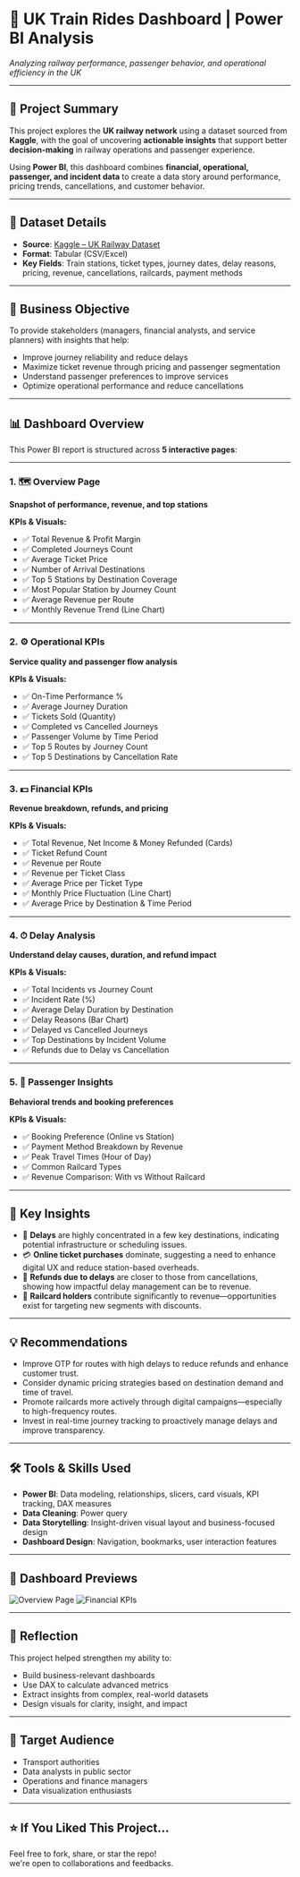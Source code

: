 # 🚆 UK Train Rides Dashboard | Power BI Analysis  
_Analyzing railway performance, passenger behavior, and operational efficiency in the UK_

---

## 📌 Project Summary

This project explores the **UK railway network** using a dataset sourced from **Kaggle**, with the goal of uncovering **actionable insights** that support better **decision-making** in railway operations and passenger experience.

Using **Power BI**, this dashboard combines **financial, operational, passenger, and incident data** to create a data story around performance, pricing trends, cancellations, and customer behavior.

---

## 📁 Dataset Details

- **Source**: [Kaggle – UK Railway Dataset](#)
- **Format**: Tabular (CSV/Excel)
- **Key Fields**: Train stations, ticket types, journey dates, delay reasons, pricing, revenue, cancellations, railcards, payment methods

---

## 🧭 Business Objective

To provide stakeholders (managers, financial analysts, and service planners) with insights that help:

- Improve journey reliability and reduce delays
- Maximize ticket revenue through pricing and passenger segmentation
- Understand passenger preferences to improve services
- Optimize operational performance and reduce cancellations

---

## 📊 Dashboard Overview

This Power BI report is structured across **5 interactive pages**:

---

### 1. 🗺 Overview Page  
**Snapshot of performance, revenue, and top stations**

**KPIs & Visuals:**
- ✅ Total Revenue & Profit Margin
- ✅ Completed Journeys Count
- ✅ Average Ticket Price
- ✅ Number of Arrival Destinations
- ✅ Top 5 Stations by Destination Coverage
- ✅ Most Popular Station by Journey Count
- ✅ Average Revenue per Route
- ✅ Monthly Revenue Trend (Line Chart)

---

### 2. ⚙️ Operational KPIs  
**Service quality and passenger flow analysis**

**KPIs & Visuals:**
- ✅ On-Time Performance %
- ✅ Average Journey Duration
- ✅ Tickets Sold (Quantity)
- ✅ Completed vs Cancelled Journeys
- ✅ Passenger Volume by Time Period
- ✅ Top 5 Routes by Journey Count
- ✅ Top 5 Destinations by Cancellation Rate

---

### 3. 💵 Financial KPIs  
**Revenue breakdown, refunds, and pricing**

**KPIs & Visuals:**
- ✅ Total Revenue, Net Income & Money Refunded (Cards)
- ✅ Ticket Refund Count
- ✅ Revenue per Route
- ✅ Revenue per Ticket Class
- ✅ Average Price per Ticket Type
- ✅ Monthly Price Fluctuation (Line Chart)
- ✅ Average Price by Destination & Time Period

---

### 4. ⏱ Delay Analysis  
**Understand delay causes, duration, and refund impact**

**KPIs & Visuals:**
- ✅ Total Incidents vs Journey Count
- ✅ Incident Rate (%)
- ✅ Average Delay Duration by Destination
- ✅ Delay Reasons (Bar Chart)
- ✅ Delayed vs Cancelled Journeys
- ✅ Top Destinations by Incident Volume
- ✅ Refunds due to Delay vs Cancellation

---

### 5. 👥 Passenger Insights  
**Behavioral trends and booking preferences**

**KPIs & Visuals:**
- ✅ Booking Preference (Online vs Station)
- ✅ Payment Method Breakdown by Revenue
- ✅ Peak Travel Times (Hour of Day)
- ✅ Common Railcard Types
- ✅ Revenue Comparison: With vs Without Railcard

---

## 📌 Key Insights

- 🚉 **Delays** are highly concentrated in a few key destinations, indicating potential infrastructure or scheduling issues.
- 💳 **Online ticket purchases** dominate, suggesting a need to enhance digital UX and reduce station-based overheads.
- 💸 **Refunds due to delays** are closer to those from cancellations, showing how impactful delay management can be to revenue.
- 🧭 **Railcard holders** contribute significantly to revenue—opportunities exist for targeting new segments with discounts.

---

## 💡 Recommendations

- Improve OTP for routes with high delays to reduce refunds and enhance customer trust.
- Consider dynamic pricing strategies based on destination demand and time of travel.
- Promote railcards more actively through digital campaigns—especially to high-frequency routes.
- Invest in real-time journey tracking to proactively manage delays and improve transparency.

---

## 🛠 Tools & Skills Used

- **Power BI**: Data modeling, relationships, slicers, card visuals, KPI tracking, DAX measures
- **Data Cleaning**: Power query
- **Data Storytelling**: Insight-driven visual layout and business-focused design
- **Dashboard Design**: Navigation, bookmarks, user interaction features

---

## 📸 Dashboard Previews


![Overview Page](/overview.png)
![Financial KPIs](/financial.png)

---

## 🔁 Reflection

This project helped strengthen my ability to:
- Build business-relevant dashboards
- Use DAX to calculate advanced metrics
- Extract insights from complex, real-world datasets
- Design visuals for clarity, insight, and impact

---

## 👥 Target Audience

- Transport authorities
- Data analysts in public sector
- Operations and finance managers
- Data visualization enthusiasts

---

## ⭐ If You Liked This Project...

Feel free to fork, share, or star the repo!  
we're open to collaborations and feedbacks.
